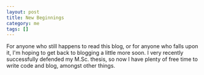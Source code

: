```yaml
---           
layout: post
title: New Beginnings
category: me
tags: []
---
```

For anyone who still happens to read this blog, or for anyone who falls upon it, I'm hoping to get back to blogging a little more soon. I very recently successfully defended my M.Sc. thesis, so now I have plenty of free time to write code and blog, amongst other things.